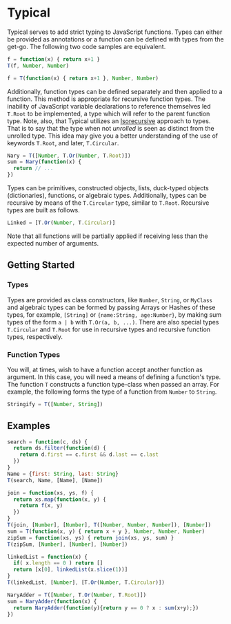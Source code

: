 # Typical
Typical serves to add strict typing to JavaScript functions. Types can
either be provided as annotations or a function can be defined with types
from the get-go. The following two code samples are equivalent.

```javascript
f = function(x) { return x+1 }
T(f, Number, Number)
```
```javascript
f = T(function(x) { return x+1 }, Number, Number)
```

Additionally, function types can be defined separately and then applied 
to a function. This method is appropriate for recursive function types.
The inability of JavaScript variable declarations to reference
themselves led `T.Root` to be implemented, a type which will refer to the 
parent function type. Note, also, that Typical utilizes an 
[Isorecursive](http://en.wikipedia.org/wiki/Recursive_data_type#Isorecursive_types) 
approach to types. That is to say that the type when not *unrolled* is
seen as distinct from the unrolled type. This idea may give you a better 
understanding of the use of keywords `T.Root`, and later, `T.Circular`.

```javascript
Nary = T([Number, T.Or(Number, T.Root)])
sum = Nary(function(x) {
  return // ...
})
```

Types can be primitives, constructed objects, lists, duck-typed objects 
(dictionaries), functions, or algebraic types. Additionally, types can
be recursive by means of the `T.Circular` type, similar to `T.Root`. 
Recursive types are built as follows.

```javascript
Linked = [T.Or(Number, T.Circular)]
```

Note that all functions will be partially applied if receiving less than
the expected number of arguments.

## Getting Started
### Types
Types are provided as class constructors, like `Number`, `String`, or 
`MyClass` and algebraic types can be formed by passing Arrays or Hashes of
these types, for example, `[String]` or `{name:String, age:Number}`,
by making sum types of the form `a | b` with `T.Or(a, b, ...)`. There 
are also special types `T.Circular` and `T.Root` for use in recursive types 
and recursive function types, respectively.

### Function Types
You will, at times, wish to have a function accept another function as
argument. In this case, you will need a means of defining a function's type.
The function `T` constructs a function type-class when passed an array. For example,
the following forms the type of a function from `Number` to `String`.

```javascript
Stringify = T([Number, String])
```

## Examples
```javascript
search = function(c, ds) { 
  return ds.filter(function(d) { 
    return d.first == c.first && d.last == c.last 
  })
}
Name = {first: String, last: String}
T(search, Name, [Name], [Name])
```

```javascript
join = function(xs, ys, f) {
  return xs.map(function(x, y) {
    return f(x, y)
  })
}
T(join, [Number], [Number], T([Number, Number, Number]), [Number])
sum = T(function(x, y) { return x + y }, Number, Number, Number)
zipSum = function(xs, ys) { return join(xs, ys, sum) }
T(zipSum, [Number], [Number], [Number])
```

```javascript
linkedList = function(x) {
  if( x.length == 0 ) return []
  return [x[0], linkedList(x.slice(1))]
}
T(linkedList, [Number], [T.Or(Number, T.Circular)])
```

```javascript
NaryAdder = T([Number, T.Or(Number, T.Root)])
sum = NaryAdder(function(x) {
  return NaryAdder(function(y){return y == 0 ? x : sum(x+y);})
})
```
